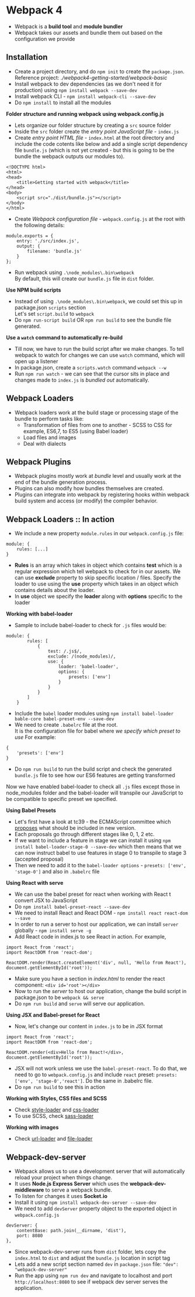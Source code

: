 # Webpack 4
- Webpack is a **build tool** and **module bundler**
- Webpack takes our assets and bundle them out based on the configuration we provide

## Installation
- Create a project directory, and do `npm init` to create the `package.json`.  
Reference project: *./webpack4-getting-started/webpack-basic*
- Install webpack to dev dependencies (as we don't need it for production) using `npm install webpack --save-dev`
- Install webpack CLI - `npm install webpack-cli --save-dev`
- Do `npm install` to install all the modules

**Folder structure and running webpack using webpack.config.js**
- Lets organize our folder structure by creating a `src` source folder 
- Inside the `src` folder create the *entry point JavaScript file* - `index.js`
- Create *entry point HTML file* - `index.html` at the root directory and include the code cotents like below and add a single script dependency file `bundle.js` (which is not yet created - but this is going to be the bundle the webpack outputs our modules to). 
```
<!DOCTYPE html>
<html>
<head>
	<title>Getting started with webpack</title>
</head>
<body>
	<script src="./dist/bundle.js"></script>
</body>
</html>
```
- Create *Webpack configuration file* - `webpack.config.js` at the root with the following details: 
```
module.exports = {
	entry: './src/index.js',
	output: {
		filename: 'bundle.js'
	}
};
```
- Run webpack using `.\node_modules\.bin\webpack`  
By default, this will create our `bundle.js` file in `dist` folder. 

**Use NPM build scripts**
- Instead of using `.\node_modules\.bin\webpack`, we could set this up in package.json `scripts` section  
Let's set `script.build` to `webpack`
- Do `npm run-script build` OR `npm run build` to see the bundle file generated. 

**Use a `watch` command to automatically re-build**
- Till now, we have to run the build script after we make changes. To tell webpack to watch for changes we can use `watch` command, which will open up a listener
- In package.json, create a `scripts.watch` command `webpack --w`
- Run `npm run watch` - we can see that the cursor sits in place and changes made to `index.js` is *bundled out* automatically. 

## Webpack Loaders
- Webpack loaders work at the build stage or processing stage of the bundle to perform tasks like: 
	- Transformation of files from one to another - SCSS to CSS for example, ES6,7, to ES5  (using Babel loader)
	- Load files and images
	- Deal with dialects

## Webpack Plugins
- Webpack plugins mostly work at *bundle* level and usually work at the end of the bundle generation process.  
- Plugins can also modify how bundles themselves are created. 
- Plugins can integrate into webpack by registering hooks within webpack build system and access (or modify) the compiler behavior. 

## Webpack Loaders :: In action
- We include a new property `module.rules` in our `webpack.config.js` file: 
```
module: {
	rules: [...]
}
```
- **Rules** is an array which takes in object which contains **test** which is a regular expression which tell webpack to check for in our assets. We can use **exclude** property to skip specific location / files. Specify the loader to use using the **use** property which takes in an object which contains details about the loader. 
- In **use** object we specify the **loader** along with **options** specific to the loader

**Working with babel-loader**

- Sample to include babel-loader to check for `.js` files would be: 
```
module: {
		rules: [
			{
				test: /.js$/,
				exclude: /(node_modules)/,
				use: {
					loader: 'babel-loader',
					options: {
						presets: ['env'] 
					}
				}
			}
		]
	}
```
- Include the `babel` loader modules using `npm install babel-loader bable-core babel-preset-env --save-dev` 
- We need to create `.babelrc` file at the root.  
It is the configuration file for babel where *we specify which preset to use* 
For example: 
```
{
	'presets': ['env']
}
```
- Do `npm run build` to run the build script and check the generated `bundle.js` file to see how our ES6 features are getting transformed  

Now we have enabled babel-loader to check all `.js` files except those in node_modules folder and the babel-loader will transpile our JavaScript to be compatible to specific preset we specified. 

**Using Babel Presets**
- Let's first have a look at tc39 - the ECMAScript committee which [proposes](https://github.com/tc39/proposals) what should be included in new version. 
- Each proposals go through different stages like 0, 1, 2 etc. 
- If we want to include a feature in stage we can install it using `npm install babel-loader-stage-0 --save-dev` which then means that we can now instruct babel to use features in stage 0 to transpile to stage 3 (accepted proposal)
- Then we need to add it to the `babel-loader options` - `presets: ['env', 'stage-0']` and also in `.babelrc` file

**Using React with serve**
- We can use the babel preset for react when working with React t convert JSX to JavaScript
- Do `npm install babel-preset-react --save-dev` 
- We need to install React and React DOM - `npm install react react-dom --save`
- In order to run a server to host our application, we can install `server` globally - `npm install serve -g`
- Add React code in index.js to see React in action. For example, 
```
import React from 'react';
import ReactDOM from 'react-dom';

ReactDOM.render(React.createElement('div', null, 'Hello from React'), document.getElementById('root'));
```
- Make sure you have a section in *index.html* to render the react component: `<div id='root'></div>`
- Now to run the *server* to host our application, change the build script in package.json to be `webpack && serve`
- Do `npm run build` and `serve` will serve our application. 

**Using JSX and Babel-preset for React**
- Now, let's change our content in `index.js` to be in JSX format
```
import React from 'react';
import ReactDOM from 'react-dom';

ReactDOM.render(<div>Hello from React!</div>, document.getElementById('root'));
```
- JSX will not work unless we use the `babel-preset-react`. To do that, we need to go to `webpack.config.js` and include `react` preset: `presets: ['env', 'stage-0','react']`. Do the same in .babelrc file. 
- Do `npm run build` to see this in action

**Working with Styles, CSS files and SCSS**
- Check [style-loader](https://github.com/webpack-contrib/style-loader) and [css-loader](https://github.com/webpack-contrib/css-loader)
- To use SCSS, check [sass-loader](https://github.com/webpack-contrib/sass-loader)

**Working with images**
- Check [url-loader](https://webpack.js.org/loaders/url-loader/) and [file-loader](https://webpack.js.org/loaders/file-loader/)

## Webpack-dev-server
- Webpack allows us to use a development server that will automatically reload your project when things change. 
- It uses **Node.js Express Server** which uses the **webpack-dev-middleware** to serve a webpack bundle. 
- To listen for changes it uses **Socket.io**
- Install it using `npm install webpack-dev-server --save-dev`
- We need to add `devServer` property object to the exported object in `webpack.config.js`
```
devServer: {
	contentBase: path.join(__dirname, 'dist'),
	port: 8080
},
```
- Since webpack-dev-server runs from `dist` folder, lets copy the `index.html` to `dist` and adjust the `bundle.js` location in script tag
- Lets add a new script section named `dev` in `package.json` file: `"dev": "webpack-dev-server"`
- Run the app using `npm run dev` and navigate to localhost and port `http://localhost:8080` to see if webpack dev server serves the application. 